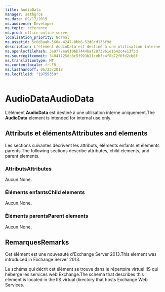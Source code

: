 ```yaml
---
title: AudioData
manager: sethgros
ms.date: 09/17/2015
ms.audience: Developer
ms.topic: reference
ms.prod: office-online-server
localization_priority: Normal
ms.assetid: 5c6d8aab-566a-4247-8bb6-52d8cd133f9d
description: L’élément AudioData est destiné à une utilisation interne uniquement.
ms.openlocfilehash: 3e9777ea9106b7444baf2873961e1642c4e13f3d
ms.sourcegitcommit: 34041125dc8c5f993b21cebfc4f8b72f0fd2cb6f
ms.translationtype: MT
ms.contentlocale: fr-FR
ms.lasthandoff: 06/25/2018
ms.locfileid: "19755350"
---
```

# <a name="audiodata"></a><span data-ttu-id="89b3e-103">AudioData</span><span class="sxs-lookup"><span data-stu-id="89b3e-103">AudioData</span></span>

<span data-ttu-id="89b3e-104">L’élément **AudioData** est destiné à une utilisation interne uniquement.</span><span class="sxs-lookup"><span data-stu-id="89b3e-104">The **AudioData** element is intended for internal use only.</span></span> 

## <a name="attributes-and-elements"></a><span data-ttu-id="89b3e-105">Attributs et éléments</span><span class="sxs-lookup"><span data-stu-id="89b3e-105">Attributes and elements</span></span>

<span data-ttu-id="89b3e-106">Les sections suivantes décrivent les attributs, éléments enfants et éléments parents.</span><span class="sxs-lookup"><span data-stu-id="89b3e-106">The following sections describe attributes, child elements, and parent elements.</span></span>
  
### <a name="attributes"></a><span data-ttu-id="89b3e-107">Attributs</span><span class="sxs-lookup"><span data-stu-id="89b3e-107">Attributes</span></span>

<span data-ttu-id="89b3e-108">Aucun.</span><span class="sxs-lookup"><span data-stu-id="89b3e-108">None.</span></span>
  
### <a name="child-elements"></a><span data-ttu-id="89b3e-109">Éléments enfants</span><span class="sxs-lookup"><span data-stu-id="89b3e-109">Child elements</span></span>

<span data-ttu-id="89b3e-110">Aucun.</span><span class="sxs-lookup"><span data-stu-id="89b3e-110">None.</span></span>
  
### <a name="parent-elements"></a><span data-ttu-id="89b3e-111">Éléments parents</span><span class="sxs-lookup"><span data-stu-id="89b3e-111">Parent elements</span></span>

<span data-ttu-id="89b3e-112">Aucun.</span><span class="sxs-lookup"><span data-stu-id="89b3e-112">None.</span></span>
  
## <a name="remarks"></a><span data-ttu-id="89b3e-113">Remarques</span><span class="sxs-lookup"><span data-stu-id="89b3e-113">Remarks</span></span>

<span data-ttu-id="89b3e-114">Cet élément est une nouveauté d'Exchange Server 2013.</span><span class="sxs-lookup"><span data-stu-id="89b3e-114">This element was introduced in Exchange Server 2013.</span></span>
  
<span data-ttu-id="89b3e-115">Le schéma qui décrit cet élément se trouve dans le répertoire virtuel IIS qui héberge les services web Exchange.</span><span class="sxs-lookup"><span data-stu-id="89b3e-115">The schema that describes this element is located in the IIS virtual directory that hosts Exchange Web Services.</span></span>
  

